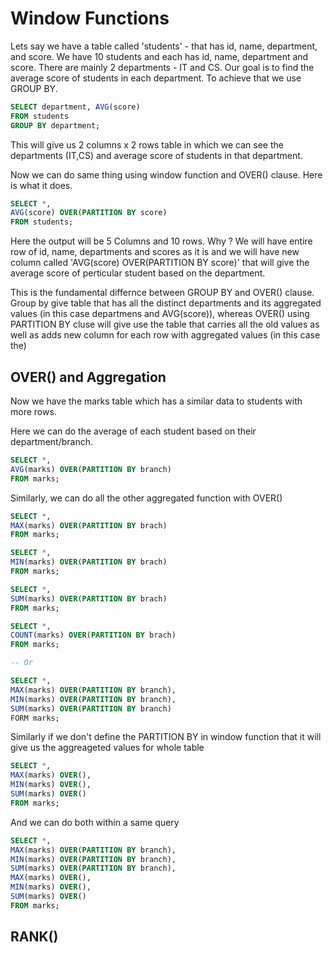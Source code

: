 # Window Functions

Lets say we have a table called 'students' - that has id, name, department, and score. We have 10 students and each has id, name, department and score. There are mainly 2 departments - IT and CS. Our goal is to find the average score of students in each department. To achieve that we use GROUP BY.

```sql
SELECT department, AVG(score)
FROM students
GROUP BY department;
```

This will give us 2 columns x 2 rows table in which we can see the departments (IT,CS) and average score of students in that department.

Now we can do same thing using window function and OVER() clause. Here is what it does.

```sql
SELECT *,
AVG(score) OVER(PARTITION BY score)
FROM students;
```

Here the output will be 5 Columns and 10 rows. Why ? We will have entire row of id, name, departments and scores as it is and we will have new column called 'AVG(score) OVER(PARTITION BY score)' that will give the average score of perticular student based on the department.

This is the fundamental differnce between GROUP BY and OVER() clause. Group by give table that has all the distinct departments and its aggregated values (in this case departmens and AVG(score)), whereas OVER() using PARTITION BY cluse will give use the table that carries all the old values as well as adds new column for each row with aggregated values (in this case the)

## OVER() and Aggregation

Now we have the marks table which has a similar data to students with more rows.

Here we can do the average of each student based on their department/branch.

```sql
SELECT *,
AVG(marks) OVER(PARTITION BY branch)
FROM marks;
```

Similarly, we can do all the other aggregated function with OVER()

```sql
SELECT *,
MAX(marks) OVER(PARTITION BY brach)
FROM marks;

SELECT *,
MIN(marks) OVER(PARTITION BY brach)
FROM marks;

SELECT *,
SUM(marks) OVER(PARTITION BY brach)
FROM marks;

SELECT *,
COUNT(marks) OVER(PARTITION BY brach)
FROM marks;

-- Or

SELECT *,
MAX(marks) OVER(PARTITION BY branch),
MIN(marks) OVER(PARTITION BY branch),
SUM(marks) OVER(PARTITION BY branch)
FORM marks;
```

Similarly if we don't define the PARTITION BY in window function that it will give us the aggreageted values for whole table

```sql
SELECT *,
MAX(marks) OVER(),
MIN(marks) OVER(),
SUM(marks) OVER()
FROM marks;
```

And we can do both within a same query

```sql
SELECT *,
MAX(marks) OVER(PARTITION BY branch),
MIN(marks) OVER(PARTITION BY branch),
SUM(marks) OVER(PARTITION BY branch),
MAX(marks) OVER(),
MIN(marks) OVER(),
SUM(marks) OVER()
FROM marks;
```

## RANK()
